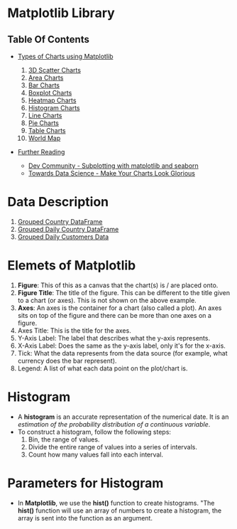 # Matplotlib Library

## Table Of Contents
- [Types of Charts using Matplotlib]() 
  1. [3D Scatter Charts](https://github.com/nyangweso-rodgers/Data_Analytics/blob/main/Analytics-with-Python/Python-Modules-for-Data-Analysis/Matplotlib-Module/3D-Scatter-Chart-with-Matplotlib.ipynb)
  2. [Area Charts](https://github.com/nyangweso-rodgers/Data_Analytics/blob/main/Analytics-with-Python/Python-Modules-for-Data-Analysis/Matplotlib-Module/Area-Charts-with-Matplotlib.ipynb) 
  3. [Bar Charts](https://github.com/nyangweso-rodgers/Data_Analytics/blob/main/Analytics-with-Python/Python-Modules-for-Data-Analysis/Matplotlib-Module/Bar-Chart-with-Matplotlib.ipynb) 
  4. [Boxplot Charts](https://github.com/nyangweso-rodgers/Data_Analytics/blob/main/Analytics-with-Python/Python-Modules-for-Data-Analysis/Matplotlib-Module/Boxplot-Chart-with-Matplotlib.ipynb) 
  5. [Heatmap Charts](https://github.com/nyangweso-rodgers/Data_Analytics/blob/main/Analytics-with-Python/Python-Modules-for-Data-Analysis/Matplotlib-Module/Heatmap-with-Matplotlib.ipynb) 
  6. [Histogram Charts](https://github.com/nyangweso-rodgers/Data_Analytics/blob/main/Analytics-with-Python/Python-Modules-for-Data-Analysis/Matplotlib-Module/Histogram-Chart-with-Matplotlib.ipynb) 
  7. [Line Charts](https://github.com/nyangweso-rodgers/Data_Analytics/blob/main/Analytics-with-Python/Python-Modules-for-Data-Analysis/Matplotlib-Module/Line-Chart-with-Matplotlib.ipynb) 
  8. [Pie Charts](https://github.com/nyangweso-rodgers/Data_Analytics/blob/main/Analytics-with-Python/Python-Modules-for-Data-Analysis/Matplotlib-Module/Pie-Chart-with-Matplotlib.ipynb) 
  9. [Table Charts](https://github.com/nyangweso-rodgers/Data_Analytics/blob/main/Analytics-with-Python/Python-Modules-for-Data-Analysis/Matplotlib-Module/Table-with-Matplotlib.ipynb) 
  10. [World Map](https://github.com/nyangweso-rodgers/Data_Analytics/blob/main/Analytics-with-Python/Python-Modules-for-Data-Analysis/Matplotlib-Module/World-Map-Chart-with-Matplotlib.ipynb)
  
- [Further Reading]()
  - [Dev Community - Subplotting with matplotlib and seaborn](https://dev.to/thalesbruno/subplotting-with-matplotlib-and-seaborn-5ei8)
  - [Towards Data Science - Make Your Charts Look Glorious](https://towardsdatascience.com/make-your-charts-look-glorious-9ce3fa310b70)

# Data Description
1. [Grouped Country DataFrame](https://raw.githubusercontent.com/nyangweso-rodgers/Data_Analytics/main/Analytics-with-Python/Exploratory-Data-Analysis-with-Python/Exploratory-Data-Analysis-for-Online-Retail-Store/grouped_country_data.csv)
2. [Grouped Daily Country DataFrame](https://github.com/nyangweso-rodgers/Data_Analytics/blob/main/Analytics-with-Python/Exploratory-Data-Analysis-with-Python/Exploratory-Data-Analysis-for-Online-Retail-Store/grouped_daily_country_df.csv)
3. [Grouped Daily Customers Data](https://raw.githubusercontent.com/nyangweso-rodgers/Data_Analytics/main/Analytics-with-Python/Exploratory-Data-Analysis-with-Python/Exploratory-Data-Analysis-for-Online-Retail-Store/grouped_daily_customer_data.csv)

# Elemets of Matplotlib
1. __Figure__: This of this as a canvas that the chart(s) is / are placed onto.
2. __Figure Title__: The title of the figure. This can be different to the title given to a chart (or axes). This is not shown on the above example.
3. __Axes__: An axes is the container for a chart (also called a plot). An axes sits on top of the figure and there can be more than one axes on a figure.
4. Axes Title: This is the title for the axes.
5. Y-Axis Label: The label that describes what the y-axis represents.
6. X-Axis Label: Does the same as the y-axis label, only it's for the x-axis.
7. Tick: What the data represents from the data source (for example, what currency does the bar represent).
8. Legend: A list of what each data point on the plot/chart is.

# Histogram
* A __histogram__ is an accurate representation of the numerical date. It is an _estimation of the probability distribution of a continuous variable_.
* To construct a histogram, follow the following steps:
  1. Bin, the range of values.
  2. Divide the entire range of values into a series of intervals.
  3. Count how many values fall into each interval.

# Parameters for Histogram
* In __Matplotlib__, we use the __hist()__ function to create histograms. "The __hist()__ function will use an array of numbers to create a histogram, the array is sent into the function as an argument.